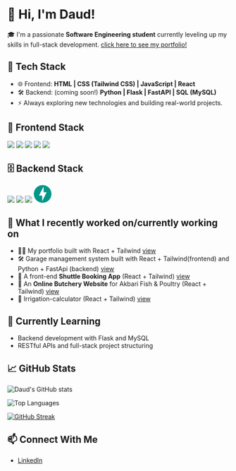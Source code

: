 # 👋 Hi, I'm Daud!

🎓 I'm a passionate **Software Engineering student** currently leveling up my skills in full-stack development.
[click here to see my portfolio!](https://daud-portfolio-nu.vercel.app/)

## 🚀 Tech Stack
- 🌐 Frontend: **HTML | CSS (Tailwind CSS) | JavaScript | React**
- 🛠️ Backend: (coming soon!) **Python | Flask | FastAPI | SQL (MySQL)**
- ⚡ Always exploring new technologies and building real-world projects.

## 🎨 Frontend Stack
<p align="left">
  <img src="https://cdn.jsdelivr.net/gh/devicons/devicon/icons/html5/html5-original.svg" width="40px" />
  <img src="https://cdn.jsdelivr.net/gh/devicons/devicon/icons/css3/css3-original.svg" width="40px" />
  <img src="https://cdn.jsdelivr.net/gh/devicons/devicon/icons/tailwindcss/tailwindcss-plain.svg" width="40px" />
  <img src="https://cdn.jsdelivr.net/gh/devicons/devicon/icons/javascript/javascript-original.svg" width="40px" />
  <img src="https://cdn.jsdelivr.net/gh/devicons/devicon/icons/react/react-original.svg" width="40px" />
</p>

## 🗄️ Backend Stack
<p>
  <img src="https://cdn.jsdelivr.net/gh/devicons/devicon/icons/python/python-original.svg" width="40px" />
  <img src="https://cdn.jsdelivr.net/gh/devicons/devicon/icons/flask/flask-original.svg" width="40px" />
  <img src="https://cdn.jsdelivr.net/gh/devicons/devicon/icons/mysql/mysql-original.svg" width="40px" />
  <img src="https://github.com/devicons/devicon/blob/master/icons/fastapi/fastapi-original.svg" width="40px" />
</p>


## 🎯 What I recently worked on/currently working on
- 👨‍💻 My portfolio built with React + Tailwind [view](https://daud-portfolio-nu.vercel.app/)
- 🛠️ Garage management system built with React + Tailwind(frontend) and Python + FastApi (backend) [view](https://garage-app-pi.vercel.app/)
- 🚌 A front-end **Shuttle Booking App** (React + Tailwind) [view](https://project-phase-2-kappa.vercel.app/)
- 🍗 An **Online Butchery Website** for Akbari Fish & Poultry (React + Tailwind) [view](https://akbari-fish-poultry.vercel.app/)
- 🌱 Irrigation-calculator (React + Tailwind) [view](https://irrigation-calculator-chi.vercel.app/)

## 🌱 Currently Learning
- Backend development with Flask and MySQL
- RESTful APIs and full-stack project structuring

## 📈 GitHub Stats
![Daud's GitHub stats](https://github-readme-stats.vercel.app/api?username=DaudElmoge&show_icons=true&theme=radical)

![Top Languages](https://github-readme-stats.vercel.app/api/top-langs/?username=DaudElmoge&layout=compact&theme=tokyonight)

[![GitHub Streak](https://streak-stats.demolab.com?user=DaudElmoge&theme=radical&border_radius=10)](https://git.io/streak-stats)

## 📫 Connect With Me
- [LinkedIn](https://www.linkedin.com/in/daud-abdiwahab-elmoge/)


